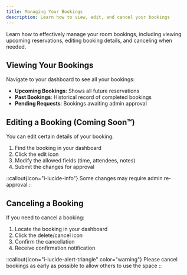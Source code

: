 ```yaml
---
title: Managing Your Bookings
description: Learn how to view, edit, and cancel your bookings
---
```


Learn how to effectively manage your room bookings, including viewing upcoming reservations, editing booking details, and canceling when needed.

## Viewing Your Bookings

Navigate to your dashboard to see all your bookings:

- **Upcoming Bookings**: Shows all future reservations
- **Past Bookings**: Historical record of completed bookings
- **Pending Requests**: Bookings awaiting admin approval

## Editing a Booking (Coming Soon™)

You can edit certain details of your booking:

1. Find the booking in your dashboard
2. Click the edit icon
3. Modify the allowed fields (time, attendees, notes)
4. Submit the changes for approval

::callout{icon="i-lucide-info"}
Some changes may require admin re-approval
::

## Canceling a Booking

If you need to cancel a booking:

1. Locate the booking in your dashboard
2. Click the delete/cancel icon
3. Confirm the cancellation
4. Receive confirmation notification

::callout{icon="i-lucide-alert-triangle" color="warning"}
Please cancel bookings as early as possible to allow others to use the space
::
